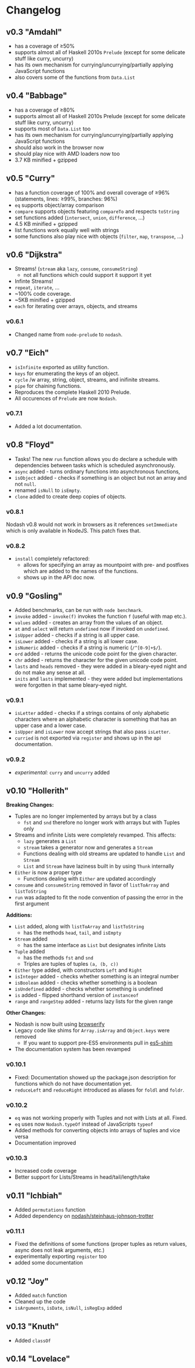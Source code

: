 Changelog
=========


v0.3 "Amdahl"
-------------

+ has a coverage of ≥50%
+ supports almost all of Haskell 2010s `Prelude` (except for some delicate stuff like curry, uncurry)
+ has its own mechanism for currying/uncurrying/partially applying JavaScript functions
+ also covers some of the functions from `Data.List`


v0.4 "Babbage"
--------------

+ has a coverage of ≥80%
+ supports almost all of Haskell 2010s Prelude (except for some delicate stuff like curry, uncurry)
+ supports most of `Data.List` too
+ has its own mechanism for currying/uncurrying/partially applying JavaScript functions
+ should also work in the browser now
+ should play nice with AMD loaders now too
+ 3.7 KB minified + gzipped


v0.5 "Curry"
------------

+ has a function coverage of 100% and overall coverage of ≥96%
  (statements, lines: ≥99%, branches: 96%)
+ `eq` supports object/array comparison
+ `compare` supports objects featuring `compareTo` and respects `toString`
+ set functions added (`intersect`, `union`, `difference`, ...)
+ 4.5 KB minified + gzipped
+ list functions work equally well with strings
+ some functions also play nice with objects (`filter`, `map`, `transpose`, ...)


v0.6 "Dijkstra"
----------------

+ Streams! (`stream` aka `lazy`, `consume`, `consumeString`)
  + not all functions which could support it support it yet
+ Infinte Streams!
+ `repeat`, `iterate`, ...
+ ~100% code coverage.
+ ~5KB minified + gzipped
+ `each` for iterating over arrays, objects, and streams

### v0.6.1

+ Changed name from `node-prelude` to `nodash`.


v0.7 "Eich"
-----------

+ `isInfinite` exported as utility function.
+ `keys` for enumerating the keys of an object.
+ `cycle` /w array, string, object, streams, and inifinite streams.
+ `pipe` for chaining functions.
+ Reproduces the complete Haskell 2010 Prelude.
+ All occurences of `Prelude` are now `Nodash`.

### v0.7.1

+ Added a lot documentation.


v0.8 "Floyd"
------------

+ Tasks! The new `run` function allows you do declare a schedule with
  dependencies between tasks which is scheduled asynchronously.
+ `async` added - turns ordinary functions into asynchronous functions,
+ `isObject` added - checks if something is an object but not an array
   and not `null`.
+ renamed `isNull` to `isEmpty`.
+ `clone` added to create deep copies of objects.

### v0.8.1

Nodash v0.8 would not work in browsers as it references `setImmediate`
which is only available in NodeJS. This patch fixes that.

### v0.8.2

+ `install` completely refactored:
  + allows for specifying an array as mountpoint with pre- and postfixes
  which are added to the names of the functions.
  + shows up in the API doc now.


v0.9 "Gosling"
--------------

+ Added benchmarks, can be run with `node benchmark`.
+ `invoke` added - `invoke(f)` invokes the function `f` (useful with map etc.).
+ `values` added - creates an array from the values of an object.
+ `at` and `select` will return `undefined` now if invoked on `undefined`.
+ `isUpper` added - checks if a string is all upper case.
+ `isLower` added - checks if a string is all lower case.
+ `isNumeric` added - checks if a string is numeric (`/^[0-9]+$/`).
+ `ord` added - returns the unicode code point for the given character.
+ `chr` added - returns the character for the given unicode code point.
+ `lasts` and `heads` removed - they were added in a bleary-eyed night
  and do not make any sense at all.
+ `inits` and `lasts` implemented - they were added but implementations
  were forgotten in that same bleary-eyed night.
  
### v0.9.1

+ `isLetter` added - checks if a strings contains of only alphabetic characters
  where an alphabetic character is something that has an upper case and a lower
  case.
+ `isUpper` and `isLower` now accept strings that also pass `isLetter`.
+ `curried` is not exported via `register` and shows up in the api documentation.

### v0.9.2

+ *experimental:* `curry` and `uncurry` added


v0.10 "Hollerith"
-----------------

**Breaking Changes:**
+ Tuples are no longer implemented by arrays but by a class
  - `fst` and `snd` therefore no longer work with arrays but with Tuples only
+ Streams and infinite Lists were completely revamped. This affects:
  - `lazy` generates a `List`
  - `stream` takes a generator now and generates a `Stream`
  - Functions dealing with old streams are updated to handle `List` and `Stream`
  - `List` and `Stream` have laziness built in by using `Thunk` internally
+ `Either` is now a proper type
  - Functions dealing with `Either` are updated accordingly
+ `consume` and `consumeString` removed in favor of `listToArray` and `listToString`
+ `run` was adapted to fit the node convention of passing the error in the
  first argument

**Additions:**
+ `List` added, along with `listToArray` and `listToString`
  - has the methods `head`, `tail`, and `isEmpty`
+ `Stream` added
  - has the same interface as `List` but designates infinite Lists
+ `Tuple` added
  - has the methods `fst` and `snd`
  - Triples are tuples of tuples `(a, (b, c))`
+ `Either` type added, with constructors `Left` and `Right`
+ `isInteger` added - checks whether something is an integral number
+ `isBoolean` added - checks whether something is a boolean
+ `isUndefined` added - checks whether something is undefined
+ `is` added - flipped shorthand version of `instanceof`
+ `range` and `rangeStep` added - returns lazy lists for the given range

**Other Changes:**
+ Nodash is now built using [browserify](https://github.com/substack/node-browserify)
+ Legacy code like shims for `Array.isArray` and `Object.keys` were removed
  - If you want to support pre-ES5 environments pull in [es5-shim](https://github.com/es-shims/es5-shim)
+ The documentation system has been revamped

### v0.10.1

+ Fixed: Documentation showed up the package.json description for functions which do not have documentation yet.
+ `reduceLeft` and `reduceRight` introduced as aliases for `foldl` and `foldr`.

### v0.10.2

+ `eq` was not working properly with Tuples and not with Lists at all. Fixed.
+ `eq` uses now `Nodash.typeOf` instead of JavaScripts `typeof`
+ Added methods for converting objects into arrays of tuples and vice versa
+ Documentation improved

### v0.10.3

+ Increased code coverage
+ Better support for Lists/Streams in head/tail/length/take


v0.11 "Ichbiah"
---------------

+ Added `permutations` function
+ Added dependency on [nodash/steinhaus-johnson-trotter](https://github.com/nodash/steinhaus-johnson-trotter)

### v0.11.1

+ Fixed the definitions of some functions (proper tuples as return values, async does not leak arguments, etc.)
+ experimentally exporting `register` too
+ added some documentation


v0.12 "Joy"
-----------

+ Added `match` function
+ Cleaned up the code
+ `isArguments`, `isDate`, `isNull`, `isRegExp` added


v0.13 "Knuth"
-------------

+ Added `classOf`


v0.14 "Lovelace"
----------------


